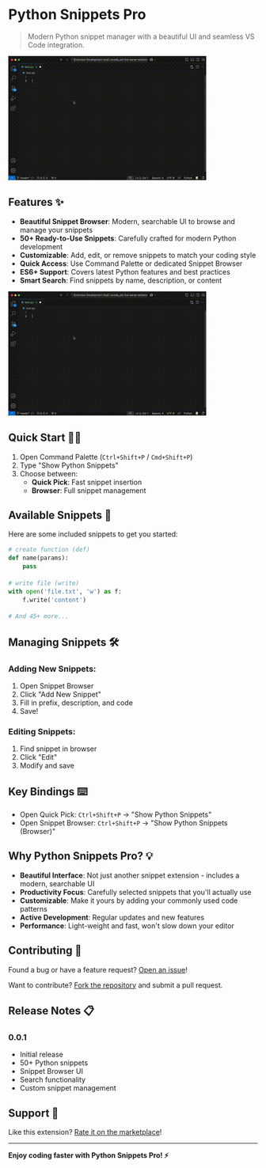 # Python Snippets Pro

> Modern Python snippet manager with a beautiful UI and seamless VS Code integration.

![Banner](media/demo.gif)

## Features ✨

- **Beautiful Snippet Browser**: Modern, searchable UI to browse and manage your snippets
- **50+ Ready-to-Use Snippets**: Carefully crafted for modern Python development
- **Customizable**: Add, edit, or remove snippets to match your coding style
- **Quick Access**: Use Command Palette or dedicated Snippet Browser
- **ES6+ Support**: Covers latest Python features and best practices
- **Smart Search**: Find snippets by name, description, or content

![Demo](media/demo.gif)

## Quick Start 🏃‍♂️

1. Open Command Palette (`Ctrl+Shift+P` / `Cmd+Shift+P`)
2. Type "Show Python Snippets"
3. Choose between:
   - **Quick Pick**: Fast snippet insertion
   - **Browser**: Full snippet management

## Available Snippets 📝

Here are some included snippets to get you started:

```python
# create function (def)
def name(params):
    pass

# write file (write)
with open('file.txt', 'w') as f:
    f.write('content')

# And 45+ more...
```

## Managing Snippets 🛠️

### Adding New Snippets:
1. Open Snippet Browser
2. Click "Add New Snippet"
3. Fill in prefix, description, and code
4. Save!

### Editing Snippets:
1. Find snippet in browser
2. Click "Edit"
3. Modify and save

## Key Bindings ⌨️

- Open Quick Pick: `Ctrl+Shift+P` → "Show Python Snippets"
- Open Snippet Browser: `Ctrl+Shift+P` → "Show Python Snippets (Browser)"

## Why Python Snippets Pro? 💡

- **Beautiful Interface**: Not just another snippet extension - includes a modern, searchable UI
- **Productivity Focus**: Carefully selected snippets that you'll actually use
- **Customizable**: Make it yours by adding your commonly used code patterns
- **Active Development**: Regular updates and new features
- **Performance**: Light-weight and fast, won't slow down your editor

## Contributing 🤝

Found a bug or have a feature request? [Open an issue](https://github.com/Shellomo/vscode_ext_python-snippets-pro/issues)!

Want to contribute? [Fork the repository](https://github.com/Shellomo/vscode_ext_python-snippets-pro) and submit a pull request.

## Release Notes 📋

### 0.0.1
- Initial release
- 50+ Python snippets
- Snippet Browser UI
- Search functionality
- Custom snippet management

## Support 💪

Like this extension? [Rate it on the marketplace](https://marketplace.visualstudio.com/items?itemName=Shellomo.js-snippets-pro)!

---

**Enjoy coding faster with Python Snippets Pro! ⚡**